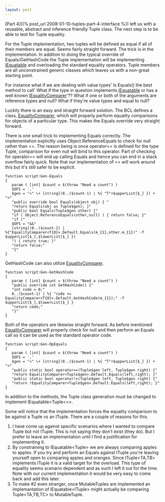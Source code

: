 ```yaml
---
layout: post
---
```

[Part 4]({% post_url 2008-01-10-tuples-part-4-interface %}) left us with a reusable, abstract and inference friendly Tuple class. The next step is to be able to test for Tuple equality.  

For the Tuple implementation, two tuples will be defined as equal if all of their members are equal. Seems fairly straight forward. The trick is in the implementation. In addition to doing the typical override of Equals/GetHashCode the Tuple implementation will be implementing [IEquatable<T>](http://msdn2.microsoft.com/en-us/library/ms131187.aspx) and overloading the standard equality operators.  Tuple members are all unconstrained generic classes which leaves us with a non-great starting point.

For instance what if we are dealing with value types' Is Equals() the best method to call' What if the type in question implements [IEquatable<T>](http://msdn2.microsoft.com/en-us/library/ms131187.aspx) or has a well known [IEqualityComparer<T>](http://msdn2.microsoft.com/en-us/library/ms132151.aspx)'?? What if one or both of the arguments are reference types and null? What if they're value types and equal to null?

Luckily there is an easy and straight forward solution. The BCL defines a class, [EqualityComparer<T>](http://msdn2.microsoft.com/en-us/library/ms132123.aspx), which will properly perform equality comparisons for objects of a particular type. This makes the Equals override very straight forward.

There is one small trick to implementing Equals correctly. The implementation explicitly uses Object.ReferenceEquals to check for null rather than ==. The reason being is once operator== is defined for the type Tuple, comparison for even null will bind to this operator. Part of checking for operator== will end up calling Equals and hence you can end in a stack overflow fairly quick.  Note that our implementation of == will work around this but it's still safer to be explicit.

    function script:Gen-Equals  
    {  
       param ( [int] $count = $(throw "Need a count") )  
       $OFS = ','  
       $gen = "<" \+ [string](0..($count-1) | %{ "T"+$upperList[$_] }) + ">"  
       "public override bool Equals(object obj) { "  
       "return Equals(obj as Tuple$gen); }"  
       "public bool Equals(Tuple$gen other) {"  
       "if ( Object.ReferenceEquals(other,null) ) { return false; }"  
       "if ("  
       $OFS = "&&"  
       [string](0..($count-1) |
    %{"EqualityComparer<T{0}>.Default.Equals(m_{1},other.m_{1})" -f
    $upperList[$_],$lowerList[$_] })  
       ") { return true; }"  
       "return false;"  
       "}"  
    }

GetHashCode can also utilize [EqualityComparer<T>](http://msdn2.microsoft.com/en-us/library/ms132123.aspx).

    function script:Gen-GetHashCode  
    {  
       param ( [int] $count = $(throw "Need a count") )  
       "public override int GetHashCode() {"  
       "int code = 0;"  
       0..($count-1) | %{ "code +=
    EqualityComparer<T{0}>.Default.GetHashCode(m_{1});" -f
    $upperList[$_],$lowerList[$_] }  
       "return code;"  
       "}"  
    }

Both of the operators are likewise straight forward. As before mentioned [EqualityComparer<T>](http://msdn2.microsoft.com/en-us/library/ms132123.aspx) will properly check for null and then perform an Equals call so it can be used as the standard operator code.

    function script:Gen-OpEquals  
    {  
       param ( [int] $count = $(throw "Need a count") )  
       $OFS = ','  
       $gen = "<" \+ [string](0..($count-1) | %{ "T"+$upperList[$_] }) + ">"  
       "public static bool operator==(Tuple$gen left, Tuple$gen right) {"  
       "return EqualityComparer<Tuple$gen>.Default.Equals(left,right); }"  
       "public static bool operator!=(Tuple$gen left, Tuple$gen right) {"  
       "return !EqualityComparer<Tuple$gen>.Default.Equals(left,right); }"  
    }

In addition to the methods, the Tuple class generation must be changed to implement IEquatable<Tuple<>>.

Some will notice that the implementation forces the equality comparison to be against a Tuple<T> vs an ITuple<T>. There are a couple of reasons for this.

  1. I have come up against specific scenarios where I wanted to compare Tuple<T> but not ITuple<T>. This is not saying they don't exist (they do). But I prefer to leave an implementation until I find a justification for implementing it.
  2. By constraining to IEquatable<Tuple<T>> we are always comparing apples to apples. If you try and perform an Equals against ITuple<TA> you're leaving yourself open to comparing apples and oranges. Since ITuple<TA,TB> implements ITuple<TA> it is a valid target for the overload. This type of equality seems scenario dependent and as such I left it out for the time. Note with our current implementation it would be very easy to come back and add this later.
  3. To make #2 even stranger, once MutableTuples are implemented an implemantation of IEquatable<ITuple<TA>> might actually be comparing Tuple<TA,TB,TC> to MutableTuple<TA>.

